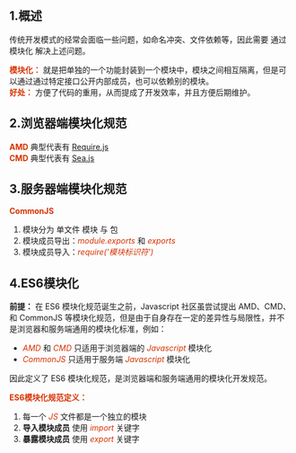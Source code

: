 ## 1.概述
传统开发模式的经常会面临一些问题，如命名冲突、文件依赖等，因此需要 通过模块化 解决上述问题。     

**<font color="#d63200">模块化：</font>** 就是把单独的一个功能封装到一个模块中，模块之间相互隔离，但是可以通过通过特定接口公开内部成员，也可以依赖别的模块。   
**<font color="#d63200">好处：</font>** 方便了代码的重用，从而提成了开发效率，并且方便后期维护。

## 2.浏览器端模块化规范
**<font color="#d63200">AMD</font>** 典型代表有 [Require.js](https://github.com/requirejs/requirejs)   
**<font color="#d63200">CMD</font>** 典型代表有 [Sea.js](https://github.com/seajs/seajs)   

## 3.服务器端模块化规范
**<font color="#d63200">CommonJS</font>**    
1. 模块分为 单文件 模块 与 包   
2. 模块成员导出：*<font color="#d63200">module.exports</font>* 和 *<font color="#d63200">exports   </font>*
3. 模块成员导入：*<font color="#d63200">require('模块标识符')</font>*

## 4.ES6模块化
**前提：** 在 ES6 模块化规范诞生之前，Javascript 社区虽尝试提出 AMD、CMD、和 CommonJS 等模块化规范，但是由于自身存在一定的差异性与局限性，并不是浏览器和服务端通用的模块化标准，例如：
+ *<font color="#d63200">AMD</font>* 和 *<font color="#d63200">CMD</font>* 只适用于浏览器端的 *<font color="#d63200">Javascript</font>* 模块化
+ *<font color="#d63200">CommonJS</font>* 只适用于服务端 *<font color="#d63200">Javascript</font>* 模块化

因此定义了 ES6 模块化规范，是浏览器端和服务端通用的模块化开发规范。

**<font color="#d63200">ES6模块化规范定义：</font>**  
1. 每一个 *<font color="#d63200">JS</font>* 文件都是一个独立的模块  
2. **导入模块成员** 使用 *<font color="#d63200">import</font>* 关键字  
3. **暴露模块成员** 使用 *<font color="#d63200">export</font>* 关键字
